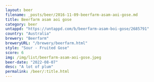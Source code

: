 ```yaml
---
layout: beer
filename: _posts/beer/2016-11-09-beerfarm-asam-aoi-gose.md
title: Beerfarm asam aoi gose
category: beer
untappd: "https://untappd.com/b/beerfarm-asam-boi-gose/2685791"
country: "Australia"
brewery: "Beerfarm"
breweryURL: "/brewery/beerfarm.html"
style: "Sour - Fruited Gose"
score: 6
img: /img/list/beerfarm-asam-aoi-gose.jpeg
beer-date: "2022-08-07"
desc: "A lot of plum"
permalink: /beer/:title.html
---
```

